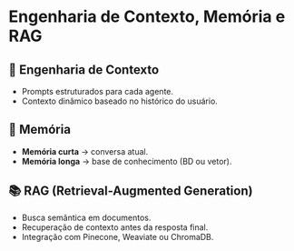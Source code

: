 # Engenharia de Contexto, Memória e RAG

## 🔄 Engenharia de Contexto
- Prompts estruturados para cada agente.  
- Contexto dinâmico baseado no histórico do usuário.  

## 💾 Memória
- **Memória curta** → conversa atual.  
- **Memória longa** → base de conhecimento (BD ou vetor).  

## 📚 RAG (Retrieval-Augmented Generation)
- Busca semântica em documentos.  
- Recuperação de contexto antes da resposta final.  
- Integração com Pinecone, Weaviate ou ChromaDB.  
